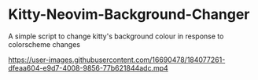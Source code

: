 # Kitty-Neovim-Background-Changer
A simple script to change kitty's background colour in response to colorscheme changes



https://user-images.githubusercontent.com/16690478/184077261-dfeaa604-e9d7-4008-9856-77b621844adc.mp4

